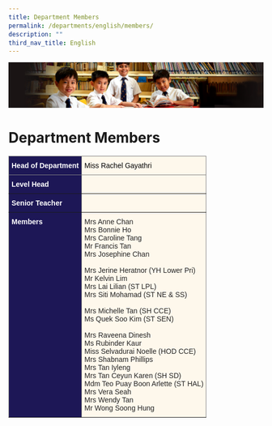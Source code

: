 ```yaml
---
title: Department Members
permalink: /departments/english/members/
description: ""
third_nav_title: English
---
```

![](/images/Sub-banner1.jpg)

Department Members
==================

<style type="text/css">
.tg  {border-collapse:collapse;border-spacing:0;}
.tg td{border-color:black;border-style:solid;border-width:1px;font-family:Arial, sans-serif;font-size:14px;
  overflow:hidden;padding:10px 5px;word-break:normal;}
.tg th{border-color:black;border-style:solid;border-width:1px;font-family:Arial, sans-serif;font-size:14px;
  font-weight:normal;overflow:hidden;padding:10px 5px;word-break:normal;}
.tg .tg-kzp8{background-color:#FEF8EC;border-color:inherit;color:#000000;text-align:left;vertical-align:middle}
.tg .tg-fhxc{background-color:#1D1756;border-color:inherit;color:#FFF;font-weight:bold;text-align:left;vertical-align:top}
.tg .tg-lwkn{background-color:#FEF8EC;border-color:inherit;color:#232323;text-align:left;vertical-align:top}
.tg .tg-k5k0{background-color:#1D1756;border-color:inherit;color:#FFF;font-weight:bold;text-align:left;vertical-align:middle}
.tg .tg-t09o{background-color:#FEF8EC;border-color:inherit;color:#000000;text-align:left;vertical-align:top}
</style>
<table class="tg">
<thead>
  <tr>
    <th class="tg-k5k0"><span style="color:#FFF;background-color:#1D1756">Head of Department</span></th>
    <th class="tg-t09o"><span style="color:#000;background-color:transparent">Miss Rachel Gayathri</span></th>
  </tr>
</thead>
<tbody>
  <tr>
    <td class="tg-k5k0"><span style="color:#FFF;background-color:#1D1756">Level Head</span></td>
    <td class="tg-t09o"></td>
  </tr>
  <tr>
    <td class="tg-k5k0"><span style="color:#FFF;background-color:#1D1756">Senior Teacher</span></td>
    <td class="tg-kzp8"><span style="color:#000;background-color:transparent"></span><br></td>
  </tr>
  <tr>
    <td class="tg-fhxc"><span style="color:#FFF;background-color:#1D1756">Members </span></td>
    <td class="tg-lwkn"><span style="color:#232323;background-color:initial">Mrs Anne Chan</span><br><span style="color:#232323;background-color:initial">Mrs Bonnie Ho</span><br><span style="color:#232323;background-color:initial">Mrs Caroline Tang</span><br><span style="color:#232323;background-color:initial">Mr Francis Tan</span><br><span style="color:#232323;background-color:initial">Mrs Josephine Chan</span><br><br><span style="color:#232323;background-color:initial">Mrs Jerine Heratnor (YH Lower Pri)</span><br><span style="color:#232323;background-color:initial">Mr Kelvin Lim</span><br>Mrs Lai Lilian (ST LPL)<br>Mrs Siti Mohamad (ST NE &amp; SS)<br><br>Mrs Michelle Tan (SH CCE)<br><span style="background-color:transparent">Ms Quek Soo Kim (ST SEN)</span><br><br><span style="color:#232323;background-color:initial">Mrs Raveena Dinesh</span><br><span style="color:#232323;background-color:initial">Ms Rubinder Kaur</span><br><span style="color:#232323;background-color:initial">Miss Selvadurai Noelle (HOD CCE)</span><br><span style="color:#232323;background-color:initial">Mrs Shabnam Phillips</span><br><span style="color:#232323;background-color:initial">Mrs Tan Iyleng</span><br><span style="color:#232323;background-color:initial">Mrs Tan Ceyun Karen (SH SD)</span><br><span style="background-color:transparent">Mdm Teo Puay Boon Arlette (ST HAL)</span><span style="color:#232323;background-color:initial"> </span><br><span style="color:#232323;background-color:initial">Mrs Vera Seah</span><br><span style="color:#232323;background-color:initial">Mrs Wendy Tan</span><br><span style="color:#232323;background-color:initial">Mr Wong Soong Hung</span></td>
  </tr>
</tbody>
</table>